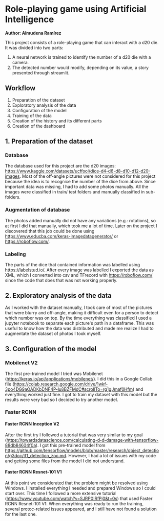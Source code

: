 # Role-playing game using Artificial Intelligence
<b>Author: Almudena Ramírez</b>

This project consists of a role-playing game that can interact with a d20 die.
It was divided into two parts:
1. A neural network is trained to identify the number of a d20 die with a camera. 
2. The detected number would modify, depending on its value, a story presented through streamlit. 

## Workflow
1. Preparation of the dataset
2. Exploratory analysis of the data
3. Configuration of the model
4. Training of the data
5. Creation of the history and its different parts
6. Creation of the dashboard

## 1. Preparation of the dataset
### Database
The database used for this project are the d20 images: https://www.kaggle.com/datasets/ucffool/dice-d4-d6-d8-d10-d12-d20-images. Most of the off-angle pictures were not considered for this project because the idea is to recognice the number of the dice from above.
Since important data was missing, I had to add some photos manually. All the images were classified in train/ test folders and manually classified in sub-folders.

### Augmentation of database
The photos added manually did not have any variations (e.g.: rotations), so at first I did that manually, which took me a lot of time. Later on the project I discovered that this job could be done using https://www.educba.com/keras-imagedatagenerator/ or https://roboflow.com/.

### Labeling
The parts of the dice that contained information was labelled using https://labelstud.io/. After every image was labelled I exported the data as XML, which I converted into csv and TFrecord with https://roboflow.com/ since the code that does that was not working properly.

## 2. Exploratory analysis of the data
As I worked with the dataset manually, I took care of most of the pictures that were blurry and off-angle, making it difficult even for a person to detect which number was on top. By the time everything was classified I used a jupyter notebook to separate each picture's path in a dataframe. This was useful to know how the data was distributed and made me realize I had to augmentate the dataset of photos I took myself.

## 3. Configuration of the model
### Mobilenet V2
The first pre-trained model I tried was Mobilenet (https://keras.io/api/applications/mobilenet/). I did this in a Google Collab file (https://colab.research.google.com/drive/1wkf-3po4DG9aOADKbDNF4P-lu8BZFMdC#scrollTo=rg1gJmaf0Hfm) and everything worked just fine. I got to train my dataset with this model but the results were very bad so I decided to try another model.

### Faster RCNN
#### Faster RCNN Inception V2
After the first try I followed a tutorial that was very similar to my goal (https://towardsdatascience.com/calculating-d-d-damage-with-tensorflow-88db84604f0a). I got this pre-trained model from https://github.com/tensorflow/models/blob/master/research/object_detection/g3doc/tf1_detection_zoo.md. However, I had a lot of issues with my code and getting some files from the model I did not understand.

#### Faster RCNN Resnet-101 V1
At this point we considerated that the problem might be resolved using Windows. I installed everything I needed and prepared Windows so I could start over. This time I followed a more extensive tutorial (https://www.youtube.com/watch?v=SJRP0IRfPj0&t=0s) that used Faster RCNN Resnet-101  V1. When everything was ready to run the training, several protoc-related issues appeared, and I still have not found a solution for the last one.
